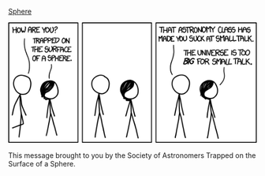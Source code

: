 [Sphere](https://xkcd.com/1248)

![Sphere](./random_comic.png)

This message brought to you by the Society of Astronomers Trapped on the Surface of a Sphere.

